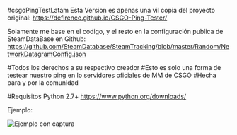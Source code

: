 #csgoPingTestLatam
Esta Version es apenas una vil copia del proyecto original:
https://defirence.github.io/CSGO-Ping-Tester/

Solamente me base en el codigo, y el resto en la configuración publica de SteamDataBase en Github:
https://github.com/SteamDatabase/SteamTracking/blob/master/Random/NetworkDatagramConfig.json

#Todos los derechos a su respectivo creador
#Esto es solo una forma de testear nuestro ping en lo servidores oficiales de MM de CSGO
#Hecha para y por la comunidad

#Requisitos 
Python 2.7+
https://www.python.org/downloads/

Ejemplo:

![Ejemplo con captura](https://raw.githubusercontent.com/fullbrito/csgoPingTestLatam/main/examples/capture3.png)
